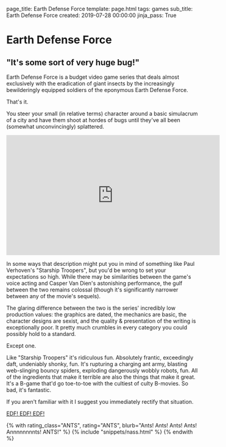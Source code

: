 page_title: Earth Defense Force 
template: page.html
tags: games
sub_title: Earth Defense Force
created: 2019-07-28 00:00:00
jinja_pass: True

# Earth Defense Force

## "It's some sort of very huge bug!"

Earth Defense Force is a budget video game series that deals almost exclusively with the eradication of giant insects by the
increasingly bewilderingly equipped soldiers of the eponymous Earth Defense Force. 

That's it. 

You steer your small (in relative terms) character 
around a basic simulacrum of a city and have them shoot at hordes of bugs until they've all been (somewhat unconvincingly) splattered.

<div class="youtube-holder"><iframe width="560" height="315" src="https://www.youtube.com/embed/YMvAgMicXXg" frameborder="0" allow="accelerometer; autoplay; encrypted-media; gyroscope; picture-in-picture" allowfullscreen></iframe></div>

In some ways that description might put you in mind of something like Paul Verhoven's "Starship Troopers", but you'd be wrong
 to set your expectations so high. While there may be similarities between the game's voice acting and Casper Van Dien's 
 astonishing performance, the gulf between the two remains colossal (though it's significantly narrower between any of the movie's sequels).
 
The glaring difference between the two is the series' incredibly low production values:
the graphics are dated, the mechanics are basic, the character designs are sexist, and the quality &amp; presentation of the writing is
exceptionally poor. It pretty much crumbles in every category you could possibly hold to a standard.

Except one.

Like "Starship Troopers" it's ridiculous fun. Absolutely frantic, exceedingly daft, undeniably shonky, fun. It's rupturing a charging ant army, 
blasting web-slinging bouncy spiders, exploding dangerously wobbly robots, fun. All of the ingredients that make it terrible are also the things 
that make it great. It's a B-game that'd go toe-to-toe with the cultiest of culty B-movies. So bad, it's fantastic.

If you aren't familiar with it I suggest you immediately rectify that situation. 

[EDF! EDF! EDF!](https://store.playstation.com/en-gb/product/EP3036-CUSA12504_00-EDF5MASTERPKG000)

{% with rating_class="ANTS", rating="ANTS", 
    blurb="Ants! Ants! Ants! Ants! Annnnnnnnts! ANTS!" %}
    {% include "snippets/nass.html" %}
{% endwith %}